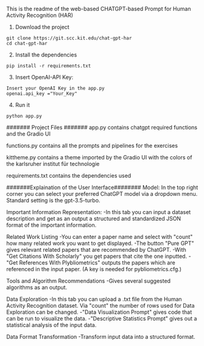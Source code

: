 This is the readme of the web-based CHATGPT-based  Prompt  for  Human  Activity  Recognition  (HAR)
1. Download the project
```
git clone https://git.scc.kit.edu/chat-gpt-har
cd chat-gpt-har
```
2. Install the dependencies
```
pip install -r requirements.txt
```
3. Insert OpenAI-API Key:
```
Insert your OpenAI Key in the app.py
openai.api_key ="Your_Key"
```
4. Run it
```
python app.py
```

####### Project Files #######
app.py contains chatgpt required functions and the Gradio UI

functions.py contains all the prompts and pipelines for the exercises

kittheme.py contains a theme imported by the Gradio UI with the colors of the karlsruher institut für technologie

requirements.txt contains the dependencies used

#######Explaination of the User Interface########
Model:
In the top right corner you can select your preferred ChatGPT model via a dropdown menu. Standard setting is the gpt-3.5-turbo. 

Important Information Representation:
-In this tab you can input a dataset description and get as an output a structured and standardized JSON format of the important information.

Related Work Listing 
-You can enter a paper name and select with "count" how many related work you want to get displayed. 
-The button "Pure GPT" gives relevant related papers that are recommended by ChatGPT.
-With "Get Citations With Scholarly" you get papers that cite the one inputted.
-"Get References With Plybliometrics" outputs the papers which are referenced in the input paper. (A key is needed for pybliometrics.cfg.) 

Tools and Algorithm Recommendations 
-Gives several suggested algorithms as an output.

Data Exploration
-In this tab you can upload a .txt file from the Human Activity Recognition dataset. Via "count" the number of rows used for Data Exploration can be changed.
-"Data Visualization Prompt" gives code that can be run to visualize the data.
-"Descriptive Statistics Prompt" gives out a statistical analysis of the input data.

Data Format Transformation
-Transform input data into a structured format. 
